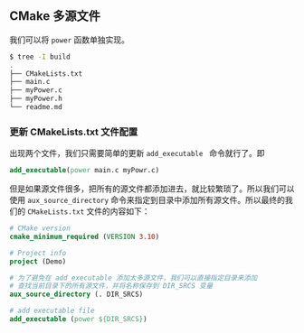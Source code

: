 ## CMake 多源文件

我们可以将 `power` 函数单独实现。

```bash
$ tree -I build 
.
├── CMakeLists.txt
├── main.c
├── myPower.c
├── myPower.h
└── readme.md
```

### 更新 CMakeLists.txt 文件配置

出现两个文件，我们只需要简单的更新 `add_executable ` 命令就行了。即

```cmake
add_executable(power main.c myPowr.c)
```

但是如果源文件很多，把所有的源文件都添加进去，就比较繁琐了。所以我们可以使用 `aux_source_directory` 命令来指定到目录中添加所有源文件。所以最终的我们的 `CMakeLists.txt` 文件的内容如下：

```cmake
# CMake version
cmake_minimum_required (VERSION 3.10)

# Project info
project (Demo)

# 为了避免在 add_executable 添加太多源文件，我们可以直接指定目录来添加
# 查找当前目录下的所有源文件，并将名称保存到 DIR_SRCS 变量
aux_source_directory (. DIR_SRCS)

# add executable file
add_executable (power ${DIR_SRCS})
```
